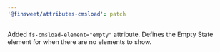 ```yaml
---
'@finsweet/attributes-cmsload': patch
---
```


Added `fs-cmsload-element="empty"` attribute.
Defines the Empty State element for when there are no elements to show.
